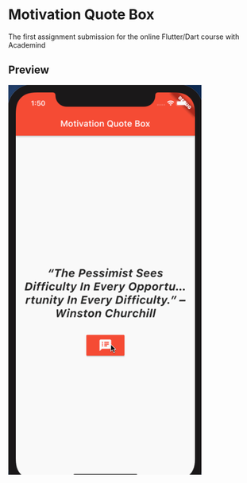 # Motivation Quote Box

The first assignment submission for the online Flutter/Dart course with Academind

## Preview

![preview](preview.gif)
